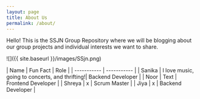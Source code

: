 ```yaml
---
layout: page
title: About Us
permalink: /about/
---
```


Hello! This is the SSJN Group Repository where we will be blogging about our group projects and individual interests we want to share. 

![]({{ site.baseurl }}/images/SSjn.png)

| Name      | Fun Fact | Role |
| ----------- | ----------- |
| Sanika     | I love music, going to concerts, and thrifting!| Backend Developer |
| Noor   | Text        | Frontend Developer |
| Shreya | x | Scrum Master |
| Jiya | x | Backend Developer |
